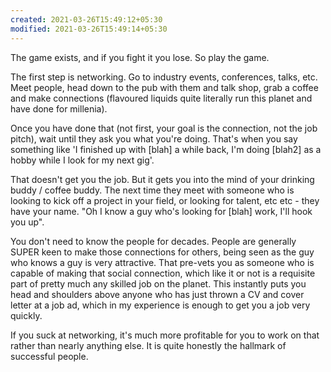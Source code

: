 ```yaml
---
created: 2021-03-26T15:49:12+05:30
modified: 2021-03-26T15:49:14+05:30
---
```


The game exists, and if you fight it you lose. So play the game.

The first step is networking. Go to industry events, conferences, talks, etc. Meet people, head down to the pub with them and talk shop, grab a coffee and make connections (flavoured liquids quite literally run this planet and have done for millenia).

Once you have done that (not first, your goal is the connection, not the job pitch), wait until they ask you what you're doing. That's when you say something like 'I finished up with [blah] a while back, I'm doing [blah2] as a hobby while I look for my next gig'.

That doesn't get you the job. But it gets you into the mind of your drinking buddy / coffee buddy. The next time they meet with someone who is looking to kick off a project in your field, or looking for talent, etc etc - they have your name. "Oh I know a guy who's looking for [blah] work, I'll hook you up".

You don't need to know the people for decades. People are generally SUPER keen to make those connections for others, being seen as the guy who knows a guy is very attractive. That pre-vets you as someone who is capable of making that social connection, which like it or not is a requisite part of pretty much any skilled job on the planet. This instantly puts you head and shoulders above anyone who has just thrown a CV and cover letter at a job ad, which in my experience is enough to get you a job very quickly.

If you suck at networking, it's much more profitable for you to work on that rather than nearly anything else. It is quite honestly the hallmark of successful people.